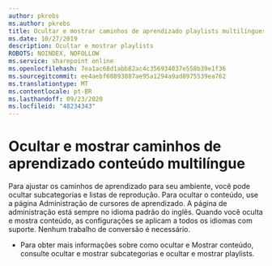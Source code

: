 ```yaml
---
author: pkrebs
ms.author: pkrebs
title: Ocultar e mostrar caminhos de aprendizado playlists multilíngues
ms.date: 10/27/2019
description: Ocultar e mostrar playlists
ROBOTS: NOINDEX, NOFOLLOW
ms.service: sharepoint online
ms.openlocfilehash: 7ea1ac68d1abb82ac4c356934037e558b39e1f36
ms.sourcegitcommit: ee4aebf60893887ae95a1294a9ad8975539ea762
ms.translationtype: MT
ms.contentlocale: pt-BR
ms.lasthandoff: 09/23/2020
ms.locfileid: "48234343"
---
```

# <a name="hide-and-show-learning-pathways-multilingual-content"></a>Ocultar e mostrar caminhos de aprendizado conteúdo multilíngue 

Para ajustar os caminhos de aprendizado para seu ambiente, você pode ocultar subcategorias e listas de reprodução. Para ocultar o conteúdo, use a página Administração de cursores de aprendizado. A página de administração está sempre no idioma padrão do inglês. Quando você oculta e mostra conteúdo, as configurações se aplicam a todos os idiomas com suporte. Nenhum trabalho de conversão é necessário. 

- Para obter mais informações sobre como ocultar e Mostrar conteúdo, consulte ocultar e mostrar subcategorias e ocultar e mostrar playlists. 



